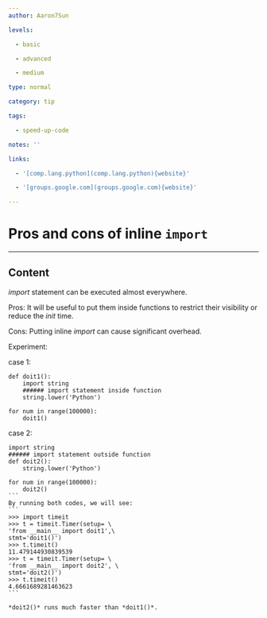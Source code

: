 ```yaml
---
author: Aaron7Sun

levels:

  - basic

  - advanced

  - medium

type: normal

category: tip

tags:

  - speed-up-code

notes: ''

links:

  - '[comp.lang.python](comp.lang.python){website}'

  - '[groups.google.com](groups.google.com){website}'

---
```


# Pros and cons of inline `import`

---

## Content

_import_ statement can be executed almost everywhere.

Pros: It will be useful to put them inside functions to restrict their visibility or reduce the _init_ time.

Cons: Putting inline _import_ can cause significant overhead.

Experiment:

case 1:

```
def doit1():
    import string
    ###### import statement inside function
    string.lower('Python')

for num in range(100000):
    doit1()
```

case 2:

````
import string
###### import statement outside function
def doit2():
    string.lower('Python')

for num in range(100000):
    doit2()
```
By running both codes, we will see:
```
>>> import timeit
>>> t = timeit.Timer(setup= \
'from __main__ import doit1',\
stmt='doit1()')
>>> t.timeit()
11.479144930839539
>>> t = timeit.Timer(setup= \
'from __main__ import doit2', \
stmt='doit2()')
>>> t.timeit()
4.6661689281463623
```

*doit2()* runs much faster than *doit1()*.
````
